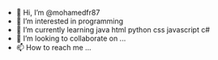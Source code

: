 - 👋 Hi, I’m @mohamedfr87
- 👀 I’m interested in programming
- 🌱 I’m currently learning java html python css javascript c#
- 💞️ I’m looking to collaborate on ...
- 📫 How to reach me ...

<!---
mohamedfr87/mohamedfr87 is a ✨ special ✨ repository because its `README.md` (this file) appears on your GitHub profile.
You can click the Preview link to take a look at your changes.
--->
